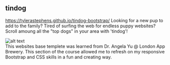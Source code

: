 ## tindog
https://tylerastephens.github.io/tindog-bootstrap/
Looking for a new pup to add to the family? Tired of surfing the web for endless puppy websites? 
Scroll amoung all the "top dogs" in your area with 'tindog'!

![alt text]()
<br>
This websites base templete was learned from Dr. Angela Yu @ London App Brewery. This section of the course allowed me to refresh on my responsive Bootstrap and CSS skills in a fun and creating way. 

